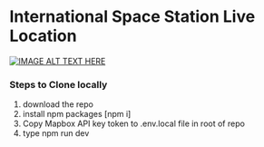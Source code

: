 
# International Space Station Live Location

[![IMAGE ALT TEXT HERE](https://img.youtube.com/vi/YOUTUBE_VIDEO_ID_HERE/0.jpg)](https://www.youtube.com/watch?v=YOUTUBE_VIDEO_ID_HERE)

### Steps to Clone locally
1. download the repo
2. install npm packages [npm i]
3. Copy Mapbox API key token to .env.local file in root of repo
4. type npm run dev
